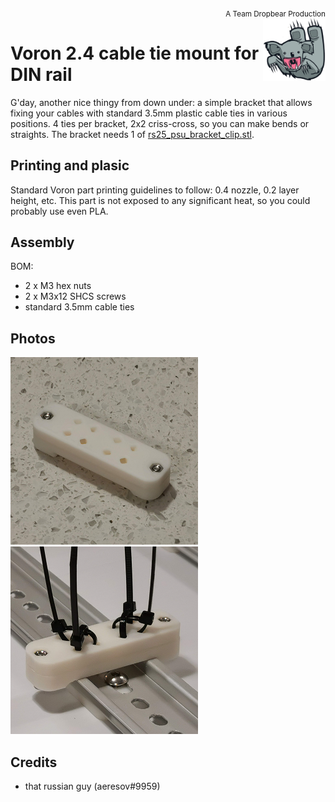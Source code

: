 
<div style="text-align: right"><sub>A Team Dropbear Production</sub></div>
<img align="right" width="100" height="100" src="images/db.png">

# Voron 2.4 cable tie mount for DIN rail

G'day, another nice thingy from down under: a simple bracket that allows fixing your cables with standard 3.5mm plastic cable ties in various positions. 4 ties per bracket, 2x2 criss-cross, so you can make bends or straights. The bracket needs 1 of [rs25_psu_bracket_clip.stl](https://github.com/VoronDesign/Voron-2/blob/Voron2.4/STLs/Electronics_Bay/rs25_psu_bracket.stl).

## Printing and plasic

Standard Voron part printing guidelines to follow: 0.4 nozzle, 0.2 layer height, etc.
This part is not exposed to any significant heat, so you could probably use even PLA.

## Assembly

BOM:
* 2 x M3 hex nuts
* 2 x M3x12 SHCS screws
* standard 3.5mm cable ties


## Photos

![bare](images/photo_bare.png)
![on rail](images/photo_railed.png)

## Credits

- that russian guy (aeresov#9959)

